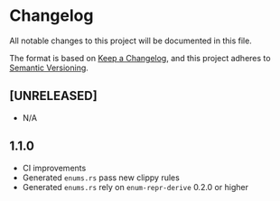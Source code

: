 # Changelog

All notable changes to this project will be documented in this file.

The format is based on [Keep a Changelog](https://keepachangelog.com/en/1.0.0/),
and this project adheres to [Semantic Versioning](https://semver.org/spec/v2.0.0.html).

## [UNRELEASED]

- N/A

## 1.1.0

- CI improvements
- Generated `enums.rs` pass new clippy rules 
- Generated `enums.rs` rely on `enum-repr-derive` 0.2.0 or higher